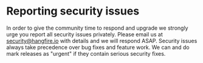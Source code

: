 # Reporting security issues 

In order to give the community time to respond and upgrade we strongly urge you report all security issues privately. Please email us at [security@hangfire.io](security@hangfire.io) with details and we will respond ASAP. Security issues always take precedence over bug fixes and feature work. We can and do mark releases as "urgent" if they contain serious security fixes. 
